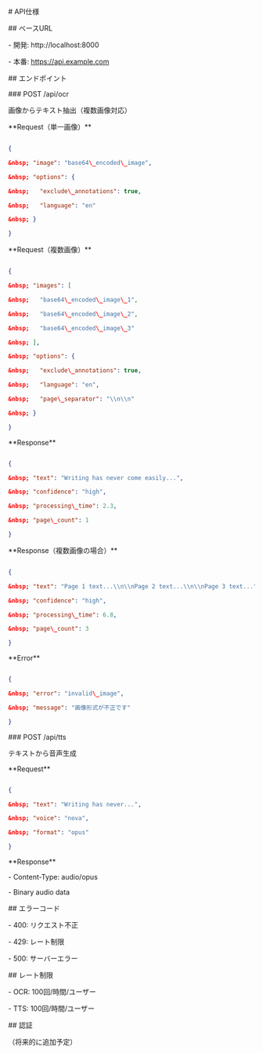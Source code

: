 \# API仕様



\## ベースURL

\- 開発: http://localhost:8000

\- 本番: https://api.example.com



\## エンドポイント



\### POST /api/ocr

画像からテキスト抽出（複数画像対応）



\*\*Request（単一画像）\*\*

```json

{

&nbsp; "image": "base64\_encoded\_image",

&nbsp; "options": {

&nbsp;   "exclude\_annotations": true,

&nbsp;   "language": "en"

&nbsp; }

}

```



\*\*Request（複数画像）\*\*

```json

{

&nbsp; "images": [

&nbsp;   "base64\_encoded\_image\_1",

&nbsp;   "base64\_encoded\_image\_2",

&nbsp;   "base64\_encoded\_image\_3"

&nbsp; ],

&nbsp; "options": {

&nbsp;   "exclude\_annotations": true,

&nbsp;   "language": "en",

&nbsp;   "page\_separator": "\\n\\n"

&nbsp; }

}

```



\*\*Response\*\*

```json

{

&nbsp; "text": "Writing has never come easily...",

&nbsp; "confidence": "high",

&nbsp; "processing\_time": 2.3,

&nbsp; "page\_count": 1

}

```



\*\*Response（複数画像の場合）\*\*

```json

{

&nbsp; "text": "Page 1 text...\\n\\nPage 2 text...\\n\\nPage 3 text...",

&nbsp; "confidence": "high",

&nbsp; "processing\_time": 6.8,

&nbsp; "page\_count": 3

}

```



\*\*Error\*\*

```json

{

&nbsp; "error": "invalid\_image",

&nbsp; "message": "画像形式が不正です"

}

```



\### POST /api/tts

テキストから音声生成



\*\*Request\*\*

```json

{

&nbsp; "text": "Writing has never...",

&nbsp; "voice": "nova",

&nbsp; "format": "opus"

}

```



\*\*Response\*\*

\- Content-Type: audio/opus

\- Binary audio data



\## エラーコード

\- 400: リクエスト不正

\- 429: レート制限

\- 500: サーバーエラー



\## レート制限

\- OCR: 100回/時間/ユーザー

\- TTS: 100回/時間/ユーザー



\## 認証

（将来的に追加予定）

